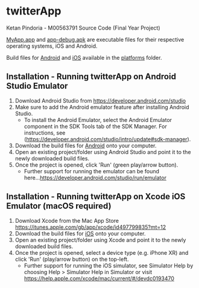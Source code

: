 # twitterApp
Ketan Pindoria - M00563791 Source Code (Final Year Project)

[MyApp.app](MyApp.app) and [app-debug.apk](app-debug.apk) are executable files for their respective operating systems, iOS and Android.

Build files for [Android](platforms/android) and [iOS](platforms/ios) available in the [platforms](platforms) folder.

## Installation - Running twitterApp on Android Studio Emulator
1. Download Android Studio from https://developer.android.com/studio
2. Make sure to add the Android emulator feature after installing Android Studio.
   + To install the Android Emulator, select the Android Emulator component in the SDK Tools tab of the SDK Manager. For   instructions, see (https://developer.android.com/studio/intro/update#sdk-manager).
3. Download the build files for [Android](platforms/android) onto your computer.
4. Open an existing project/folder using Android Studio and point it to the newly downloaded build files.
5. Once the project is opened, click 'Run' (green play/arrow button). 
   + Further support for running the emulator can be found here...https://developer.android.com/studio/run/emulator
   
## Installation - Running twitterApp on Xcode iOS Emulator (macOS required)
1. Download Xcode from the Mac App Store https://itunes.apple.com/gb/app/xcode/id497799835?mt=12
2. Download the build files for [iOS](platforms/ios) onto your computer.
3. Open an existing project/folder using Xcode and point it to the newly downloaded build files.
4. Once the project is opened, select a device type (e.g. iPhone XR) and click 'Run' (play/arrow button) on the top-left. 
   + Further support for running the iOS simulator, see Simulator Help by choosing Help > Simulator Help in Simulator or visit https://help.apple.com/xcode/mac/current/#/devdc0193470
